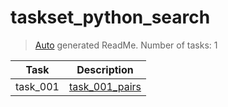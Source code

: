 # taskset_python_search

> [Auto](https://github.com/codeaprendiz/learn_fullstack/blob/main/home/php/intermediate/taskset_intermediate_php/task_004_createGlobalMarkdownTable/generate-readme.php) generated ReadMe. Number of tasks: 1

| Task     | Description                                            |
|----------|--------------------------------------------------------|
| task_001 | [task_001_pairs](taskset_python_search/task_001_pairs) |
